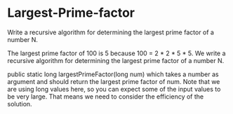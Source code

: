 # Largest-Prime-factor
Write a recursive algorithm for determining the largest prime factor of a number N.

The largest prime factor of 100 is 5 because 100 = 2 * 2 * 5 * 5. 
We write a recursive algorithm for determining the largest prime factor of a number N.

public static long largestPrimeFactor(long num) which takes a
number as argument and should return the largest prime factor of num. 
Note that we are using long values here, so you can expect some of the input values to be very large.
That means we need to consider the efficiency of the solution.
